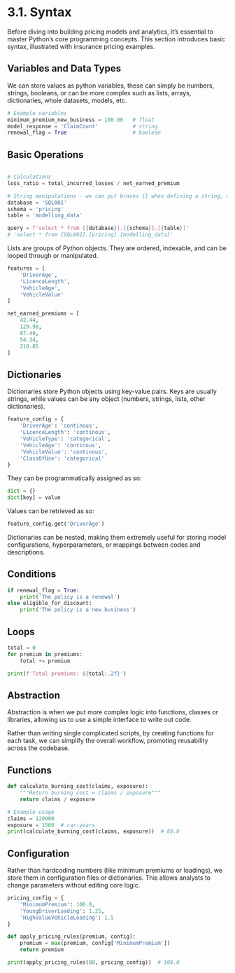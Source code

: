 # 3.1. Syntax

Before diving into building pricing models and analytics, it’s essential to master Python’s core programming concepts. This section introduces basic syntax, illustrated with insurance pricing examples.

## Variables and Data Types

We can store values as python variables, these can simply be numbers, strings, booleans, or can be more complex such as lists, arrays, dictionaries, whole datasets, models, etc. 

```python
# Example variables
minimum_premium_new_business = 100.00   # float
model_response = 'ClaimCount'           # string
renewal_flag = True                     # boolean
```

## Basic Operations
```python

# Calculations
loss_ratio = total_incurred_losses / net_earned_premium

# String manipulations - we can put braces {} when defining a string, and place other string variables within them.
database = 'SQL001'
schema = 'pricing'
table = 'modelling_data'

query = f'select * from [{database}].[{schema}].[{table}]'
# 'select * from [SQL001].[pricing].[modelling_data]'

```

Lists are groups of Python objects. They are ordered, indexable, and can be looped through or manipulated.

```python
features = [
    'DriverAge',
    'LicenceLength',
    'VehicleAge',
    'VehicleValue'
]

net_earned_premiums = [
    42.44,
    129.98,
    87.49,
    54.34,
    210.85
]
```

## Dictionaries 
Dictionaries store Python objects using key-value pairs. Keys are usually strings, while values can be any object (numbers, strings, lists, other dictionaries).

```python
feature_config = {
    'DriverAge': 'continous',
    'LicenceLength': 'continous',
    'VehicleType': 'categorical',
    'VehicleAge': 'continous',
    'VehicleValue': 'continous',
    'ClassOfUse': 'categorical'
}
```

They can be programmatically assigned as so:

```python
dict = {}
dict[key] = value
```

Values can be retrieved as so:

```python
feature_config.get('DriverAge')
```

Dictionaries can be nested, making them extremely useful for storing model configurations, hyperparameters, or mappings between codes and descriptions.

## Conditions

```python
if renewal_flag = True:
    print('The policy is a renewal')
else eligible_for_discount:
    print('The policy is a new business')
```


## Loops

```python
total = 0
for premium in premiums:
    total += premium

print(f'Total premiums: ${total:.2f}')
```

## Abstraction

Abstraction is when we put more complex logic into functions, classes or libraries, allowing us to use a simple interface to write out code.

Rather than writing single complicated scripts, by creating functions for each task, we can simplify the overall workflow, promoting reusability across the codebase.

## Functions

```python
def calculate_burning_cost(claims, exposure):
    """Return burning cost = claims / exposure"""
    return claims / exposure

# Example usage
claims = 120000
exposure = 1500  # car-years
print(calculate_burning_cost(claims, exposure))  # 80.0
```

## Configuration

Rather than hardcoding numbers (like minimum premiums or loadings), we store them in configuration files or dictionaries.
This allows analysts to change parameters without editing core logic.

```python
pricing_config = {
    'MinimumPremium': 100.0,
    'YoungDriverLoading': 1.25,
    'HighValueVehicleLoading': 1.5
}

def apply_pricing_rules(premium, config):
    premium = max(premium, config['MinimumPremium'])
    return premium

print(apply_pricing_rules(80, pricing_config))  # 100.0
```